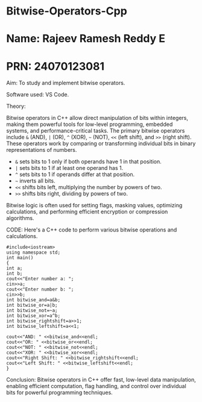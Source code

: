 # Bitwise-Operators-Cpp
# Name: Rajeev Ramesh Reddy E
# PRN: 24070123081
Aim: To study and implement bitwise operators.

Software used: VS Code.

Theory: 


Bitwise operators in C++ allow direct manipulation of bits within integers, making them powerful tools for low-level programming, embedded systems, and performance-critical tasks. The primary bitwise operators include `&` (AND), `|` (OR), `^` (XOR), `~` (NOT), `<<` (left shift), and `>>` (right shift). These operators work by comparing or transforming individual bits in binary representations of numbers.

- `&` sets bits to 1 only if both operands have 1 in that position.
- `|` sets bits to 1 if at least one operand has 1.
- `^` sets bits to 1 if operands differ at that position.
- `~` inverts all bits.
- `<<` shifts bits left, multiplying the number by powers of two.
- `>>` shifts bits right, dividing by powers of two.

Bitwise logic is often used for setting flags, masking values, optimizing calculations, and performing efficient encryption or compression algorithms.

CODE: Here's a C++ code to perform various bitwise operations and calculations.

    #include<iostream>
    using namespace std;
    int main()
    {
    int a;
    int b;
    cout<<"Enter number a: ";
    cin>>a;
    cout<<"Enter number b: ";
    cin>>b;
    int bitwise_and=a&b;
    int bitwise_or=a|b;
    int bitwise_not=~a;
    int bitwise_xor=a^b;
    int bitwise_rightshift=a>>1;
    int bitwise_leftshift=a<<1;
    
    cout<<"AND: " <<bitwise_and<<endl;
    cout<<"OR: " <<bitwise_or<<endl;
    cout<<"NOT: " <<bitwise_not<<endl;
    cout<<"XOR: " <<bitwise_xor<<endl;
    cout<<"Right Shift: " <<bitwise_rightshift<<endl;
    cout<<"Left Shift: " <<bitwise_leftshift<<endl;
    }

Conclusion: Bitwise operators in C++ offer fast, low-level data manipulation, enabling efficient computation, flag handling, and control over individual bits for powerful programming techniques.
